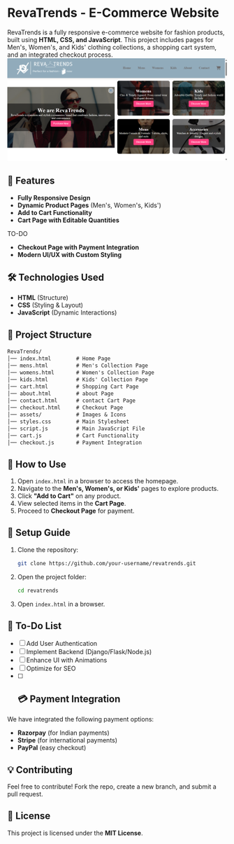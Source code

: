 # RevaTrends - E-Commerce Website

RevaTrends is a fully responsive e-commerce website for fashion products, built using **HTML, CSS, and JavaScript**. This project includes pages for Men's, Women's, and Kids' clothing collections, a shopping cart system, and an integrated checkout process.
![alt text](image.png)
## 🚀 Features

- **Fully Responsive Design**
- **Dynamic Product Pages** (Men's, Women's, Kids')
- **Add to Cart Functionality**
- **Cart Page with Editable Quantities**

TO-DO 
- **Checkout Page with Payment Integration**
- **Modern UI/UX with Custom Styling**

## 🛠️ Technologies Used

- **HTML** (Structure)
- **CSS** (Styling & Layout)
- **JavaScript** (Dynamic Interactions)

## 📁 Project Structure
```
RevaTrends/
│── index.html        # Home Page
│── mens.html         # Men's Collection Page
│── womens.html       # Women's Collection Page
│── kids.html         # Kids' Collection Page
│── cart.html         # Shopping Cart Page
│── about.html        # about Page
│── contact.html      # contact Cart Page
│── checkout.html     # Checkout Page
│── assets/           # Images & Icons
│── styles.css        # Main Stylesheet
│── script.js         # Main JavaScript File
│── cart.js           # Cart Functionality
│── checkout.js       # Payment Integration
```

## 🛒 How to Use
1. Open `index.html` in a browser to access the homepage.
2. Navigate to the **Men's, Women's, or Kids'** pages to explore products.
3. Click **"Add to Cart"** on any product.
4. View selected items in the **Cart Page**.
5. Proceed to **Checkout Page** for payment.



## 🔧 Setup Guide
1. Clone the repository:
   ```sh
   git clone https://github.com/your-username/revatrends.git
   ```
2. Open the project folder:
   ```sh
   cd revatrends
   ```
3. Open `index.html` in a browser.

## 📌 To-Do List
- [ ] Add User Authentication
- [ ] Implement Backend (Django/Flask/Node.js)
- [ ] Enhance UI with Animations
- [ ] Optimize for SEO
- [ ] ## 💳 Payment Integration
We have integrated the following payment options:
- **Razorpay** (for Indian payments)
- **Stripe** (for international payments)
- **PayPal** (easy checkout)

## 💡 Contributing
Feel free to contribute! Fork the repo, create a new branch, and submit a pull request.

## 📄 License
This project is licensed under the **MIT License**.






